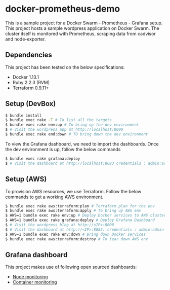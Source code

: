 # docker-prometheus-demo

This is a sample project for a Docker Swarm - Prometheus - Grafana setup. This project hosts a sample wordpress application on Docker Swarm. The cluster itself is monitored with Prometheus, scraping data from cadvisor and node-exporter.

## Dependencies

This project has been tested on the below specifications:

* Docker 1.13.1
* Ruby 2.2.3 (RVM)
* Terraform 0.9.11+

## Setup (DevBox)

```bash
$ bundle install
$ bundle exec rake -T # To list all the targets
$ bundle exec rake env:up # To bring up the dev environment
$ # Visit the wordpress app at http://localhost:8000
$ bundle exec rake end:down # TO bring down the dev environment
```

To view the Grafana dashboard, we need to import the dashboards. Once the dev environment is up, follow the below commands

```bash
$ bundle exec rake grafana:deploy
$ # Visit the dashboard at http://localhost:8083 credentials : admin:admin
```

## Setup (AWS)

To provision AWS resources, we use Terraform. Follow the below commands to get a working AWS environment.

```bash
$ bundle exec rake aws:terraform:plan # Terraform plan for the env
$ bundle exec rake aws:terraform:apply # To bring up AWS env
$ AWS=1 bundle exec rake env:up # Deploy Docker services to AWS cluster
$ AWS=1 bundle exec rake grafana:deploy # Deploy Grafana Dashboard
$ # Visit the wordpress blog at http://<IP>:8000
$ # Visit the dashboard at http://<IP>:8083. credentials : admin:admin
$ AWS=1 bundle exec rake env:down # Bring down Docker services
$ bundle exec rake aws:terraform:destroy # To tear down AWS env
```

## Grafana dashboard

This project makes use of following open sourced dashboards:

* [Node monitoring](https://grafana.com/dashboards/22)
* [Container monitoring](https://grafana.com/dashboards/179)
